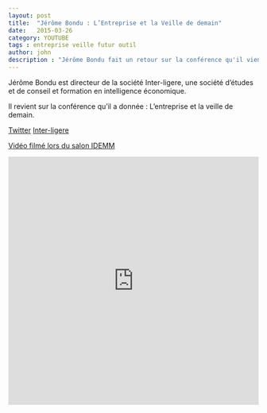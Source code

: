 ```yaml
---
layout: post
title:  "Jérôme Bondu : L’Entreprise et la Veille de demain"
date:   2015-03-26
category: YOUTUBE
tags : entreprise veille futur outil
author: john
description : "Jérôme Bondu fait un retour sur la conférence qu'il vient de donner : l’Entreprise et la Veille de demain"
---
```


Jérôme Bondu est directeur de la société Inter-ligere, une société d’études et de conseil et formation en intelligence économique.

Il revient sur la conférence qu’il a donnée : L’entreprise et la veille de demain.

[Twitter](https://twitter.com/jeromebondu)
[Inter-ligere](http://www.inter-ligere.fr/)

[Vidéo filmé lors du salon IDEMM](http://lilleweb.fr/event/2015/02/11/salon-idemm-2015/)

<iframe width="100%" height="500" src="https://www.youtube.com/embed/Uy_sMaPdNZ0" frameborder="0" allowfullscreen></iframe>


